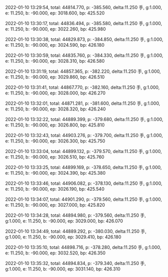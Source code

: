 2022-01-10 13:29:54, total: 44814.770, p: -385.560, delta:11.250 手, g:1.000, e: 11.250, b: -90.000, ep: 3018.600, bp: 425.520

2022-01-10 13:30:17, total: 44836.494, p: -385.580, delta:11.250 手, g:1.000, e: 11.250, b: -90.000, ep: 3022.260, bp: 425.980

2022-01-10 13:30:38, total: 44829.873, p: -384.850, delta:11.250 手, g:1.000, e: 11.250, b: -90.000, ep: 3024.590, bp: 426.180

2022-01-10 13:30:59, total: 44835.760, p: -384.330, delta:11.250 手, g:1.000, e: 11.250, b: -90.000, ep: 3028.310, bp: 426.580

2022-01-10 13:31:19, total: 44857.365, p: -382.220, delta:11.250 手, g:1.000, e: 11.250, b: -90.000, ep: 3029.860, bp: 426.510

2022-01-10 13:31:41, total: 44867.770, p: -382.160, delta:11.250 手, g:1.000, e: 11.250, b: -90.000, ep: 3028.000, bp: 426.270

2022-01-10 13:32:01, total: 44871.281, p: -381.600, delta:11.250 手, g:1.000, e: 11.250, b: -90.000, ep: 3028.320, bp: 426.240

2022-01-10 13:32:22, total: 44889.399, p: -379.680, delta:11.250 手, g:1.000, e: 11.250, b: -90.000, ep: 3026.800, bp: 425.810

2022-01-10 13:32:43, total: 44903.276, p: -379.700, delta:11.250 手, g:1.000, e: 11.250, b: -90.000, ep: 3026.300, bp: 425.750

2022-01-10 13:33:04, total: 44899.132, p: -379.570, delta:11.250 手, g:1.000, e: 11.250, b: -90.000, ep: 3026.510, bp: 425.760

2022-01-10 13:33:25, total: 44899.169, p: -378.650, delta:11.250 手, g:1.000, e: 11.250, b: -90.000, ep: 3024.390, bp: 425.380

2022-01-10 13:33:46, total: 44906.082, p: -378.130, delta:11.250 手, g:1.000, e: 11.250, b: -90.000, ep: 3026.190, bp: 425.540

2022-01-10 13:34:07, total: 44901.290, p: -379.560, delta:11.250 手, g:1.000, e: 11.250, b: -90.000, ep: 3027.000, bp: 425.820

2022-01-10 13:34:28, total: 44894.980, p: -379.560, delta:11.250 手, g:1.000, e: 11.250, b: -90.000, ep: 3029.000, bp: 426.070

2022-01-10 13:34:49, total: 44889.292, p: -380.030, delta:11.250 手, g:1.000, e: 11.250, b: -90.000, ep: 3029.410, bp: 426.180

2022-01-10 13:35:10, total: 44898.716, p: -378.280, delta:11.250 手, g:1.000, e: 11.250, b: -90.000, ep: 3032.520, bp: 426.350

2022-01-10 13:35:32, total: 44894.834, p: -379.340, delta:11.250 手, g:1.000, e: 11.250, b: -90.000, ep: 3031.140, bp: 426.310